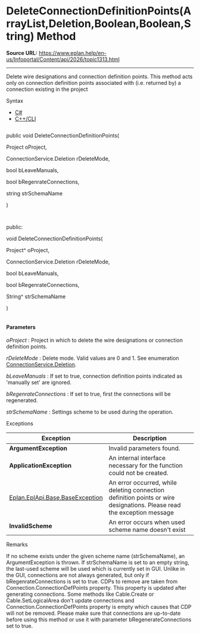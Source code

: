 # DeleteConnectionDefinitionPoints(ArrayList,Deletion,Boolean,Boolean,String) Method

**Source URL:** https://www.eplan.help/en-us/Infoportal/Content/api/2026/topic1313.html

---

Delete wire designations and connection definition points. This method acts only on connection definition points associated with (i.e. returned by) a connection existing in the project

Syntax

- [C#](#i-syntax-CS)
- [C++/CLI](#i-syntax-CPP2005)

```
```
public void DeleteConnectionDefinitionPoints( 

   Project oProject,

   ConnectionService.Deletion rDeleteMode,

   bool bLeaveManuals,

   bool bRegenrateConnections,

   string strSchemaName

)
```
```

```
```
public:

void DeleteConnectionDefinitionPoints( 

   Project^ oProject,

   ConnectionService.Deletion rDeleteMode,

   bool bLeaveManuals,

   bool bRegenrateConnections,

   String^ strSchemaName

)
```
```

#### Parameters

*oProject*
:   Project in which to delete the wire designations or connection definition points.

*rDeleteMode*
:   Delete mode. Valid values are 0 and 1. See enumeration [ConnectionService.Deletion](Eplan.EplApi.HEServicesu~Eplan.EplApi.HEServices.ConnectionService+Deletion.html).

*bLeaveManuals*
:   If set to true, connection definition points indicated as 'manually set' are ignored.

*bRegenrateConnections*
:   If set to true, first the connections will be regenerated.

*strSchemaName*
:   Settings scheme to be used during the operation.

Exceptions

| Exception | Description |
| --- | --- |
| **ArgumentException** | Invalid parameters found. |
| **ApplicationException** | An internal interface necessary for the function could not be created. |
| [Eplan.EplApi.Base.BaseException](Eplan.EplApi.Baseu~Eplan.EplApi.Base.BaseException.html) | An error occurred, while deleting connection definition points or wire designations. Please read the exception message |
| **InvalidScheme** | An error occurs when used scheme name doesn't exist |

Remarks

If no scheme exists under the given scheme name (strSchemaName), an ArgumentException is thrown. If strSchemaName is set to an empty string, the last-used scheme will be used which is currently set in GUI. Unlike in the GUI, connections are not always generated, but only if bRegenrateConnections is set to true. CDPs to remove are taken from Connection.ConnectionDefPoints property. This property is updated after generating connections. Some methods like Cable.Create or Cable.SetLogicalArea don't update connections and Connection.ConnectionDefPoints property is empty which causes that CDP will not be removed. Please make sure that connections are up-to-date before using this method or use it with parameter bRegenerateConnections set to true.
